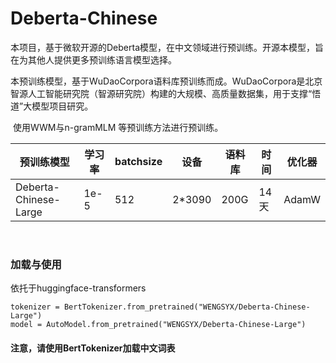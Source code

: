 # Deberta-Chinese

​      本项目，基于微软开源的Deberta模型，在中文领域进行预训练。开源本模型，旨在为其他人提供更多预训练语言模型选择。

​        本预训练模型，基于WuDaoCorpora语料库预训练而成。WuDaoCorpora是北京智源人工智能研究院（智源研究院）构建的大规模、高质量数据集，用于支撑“悟道”大模型项目研究。

​      使用WWM与n-gramMLM 等预训练方法进行预训练。

| 预训练模型            | 学习率 | batchsize | 设备   | 语料库 | 时间 | 优化器 |
| --------------------- | ------ | --------- | ------ | ------ | ---- | ------ |
| Deberta-Chinese-Large | 1e-5   | 512       | 2*3090 | 200G   | 14天 | AdamW  |



​      

### 加载与使用

依托于huggingface-transformers

```
tokenizer = BertTokenizer.from_pretrained("WENGSYX/Deberta-Chinese-Large")
model = AutoModel.from_pretrained("WENGSYX/Deberta-Chinese-Large")
```

#### 注意，请使用BertTokenizer加载中文词表

